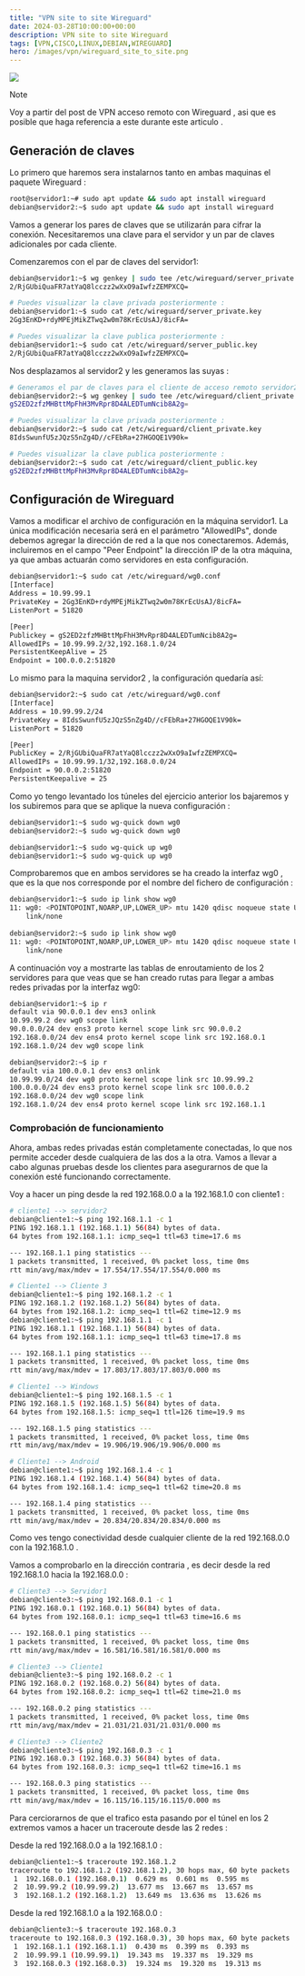 ```yaml
---
title: "VPN site to site Wireguard"
date: 2024-03-28T10:00:00+00:00
description: VPN site to site Wireguard
tags: [VPN,CISCO,LINUX,DEBIAN,WIREGUARD]
hero: /images/vpn/wireguard_site_to_site.png
---
```




![](../img/Pastedimage20240114150833.png)

> [!NOTE]  
> Voy a partir del post de VPN acceso remoto con Wireguard , asi que es posible que haga referencia a este durante este articulo .

## Generación de claves

Lo primero que haremos sera instalarnos tanto en ambas maquinas el paquete Wireguard :

```bash
root@servidor1:~# sudo apt update && sudo apt install wireguard
debian@servidor2:~$ sudo apt update && sudo apt install wireguard
```

Vamos a generar los pares de claves que se utilizarán para cifrar la conexión. Necesitaremos una clave para el servidor y un par de  claves adicionales por cada cliente.

Comenzaremos con el par de claves del servidor1:

```bash
debian@servidor1:~$ wg genkey | sudo tee /etc/wireguard/server_private.key | wg pubkey | sudo tee /etc/wireguard/server_public.key
2/RjGUbiQuaFR7atYaQ8lcczz2wXxO9aIwfzZEMPXCQ=

# Puedes visualizar la clave privada posteriormente :
debian@servidor1:~$ sudo cat /etc/wireguard/server_private.key
2Gg3EnKD+rdyMPEjMikZTwq2w0m78KrEcUsAJ/8icFA=

# Puedes visualizar la clave publica posteriormente :
debian@servidor1:~$ sudo cat /etc/wireguard/server_public.key
2/RjGUbiQuaFR7atYaQ8lcczz2wXxO9aIwfzZEMPXCQ=

```

Nos desplazamos al servidor2 y les generamos las suyas  :

```bash
# Generamos el par de claves para el cliente de acceso remoto servidor2
debian@servidor2:~$ wg genkey | sudo tee /etc/wireguard/client_private.key | wg pubkey | sudo tee /etc/wireguard/client_public.key
gS2ED2zfzMHBttMpFhH3MvRpr8D4ALEDTumNcib8A2g=

# Puedes visualizar la clave privada posteriormente :
debian@servidor2:~$ sudo cat /etc/wireguard/client_private.key
8IdsSwunfU5zJQzS5nZg4D//cFEbRa+27HGOQE1V90k=

# Puedes visualizar la clave publica posteriormente :
debian@servidor2:~$ sudo cat /etc/wireguard/client_public.key
gS2ED2zfzMHBttMpFhH3MvRpr8D4ALEDTumNcib8A2g=
```

## Configuración de Wireguard

Vamos a modificar el archivo de configuración en la máquina servidor1. La única modificación necesaria será en el parámetro "AllowedIPs", donde debemos agregar la dirección de red a la que nos conectaremos. Además, incluiremos en el campo "Peer Endpoint" la dirección IP de la otra máquina, ya que ambas actuarán como servidores en esta configuración.

```bash
debian@servidor1:~$ sudo cat /etc/wireguard/wg0.conf
[Interface]
Address = 10.99.99.1
PrivateKey = 2Gg3EnKD+rdyMPEjMikZTwq2w0m78KrEcUsAJ/8icFA=
ListenPort = 51820

[Peer]
Publickey = gS2ED2zfzMHBttMpFhH3MvRpr8D4ALEDTumNcib8A2g=
AllowedIPs = 10.99.99.2/32,192.168.1.0/24
PersistentKeepAlive = 25
Endpoint = 100.0.0.2:51820
```

Lo mismo para la maquina servidor2 , la configuración quedaría así:

```bash
debian@servidor2:~$ sudo cat /etc/wireguard/wg0.conf
[Interface]
Address = 10.99.99.2/24
PrivateKey = 8IdsSwunfU5zJQzS5nZg4D//cFEbRa+27HGOQE1V90k=
ListenPort = 51820

[Peer]
PublicKey = 2/RjGUbiQuaFR7atYaQ8lcczz2wXxO9aIwfzZEMPXCQ=
AllowedIPs = 10.99.99.1/32,192.168.0.0/24
Endpoint = 90.0.0.2:51820
PersistentKeepalive = 25
```

Como yo tengo levantado los túneles del ejercicio anterior los bajaremos y los subiremos para que se aplique la nueva configuración : 

```bash
debian@servidor1:~$ sudo wg-quick down wg0
debian@servidor2:~$ sudo wg-quick down wg0

debian@servidor1:~$ sudo wg-quick up wg0
debian@servidor1:~$ sudo wg-quick up wg0
```

Comprobaremos que en ambos servidores se ha creado la interfaz wg0 , que es la que nos corresponde por el nombre del fichero de configuración : 

```bash
debian@servidor1:~$ sudo ip link show wg0
11: wg0: <POINTOPOINT,NOARP,UP,LOWER_UP> mtu 1420 qdisc noqueue state UNKNOWN mode DEFAULT group default qlen 1000
    link/none 
    
debian@servidor2:~$ sudo ip link show wg0
11: wg0: <POINTOPOINT,NOARP,UP,LOWER_UP> mtu 1420 qdisc noqueue state UNKNOWN mode DEFAULT group default qlen 1000
    link/none 
```

A continuación voy a mostrarte las tablas de enroutamiento de los 2 servidores para que veas que se han creado rutas para llegar a ambas redes privadas por la interfaz wg0: 

```bash
debian@servidor1:~$ ip r
default via 90.0.0.1 dev ens3 onlink 
10.99.99.2 dev wg0 scope link 
90.0.0.0/24 dev ens3 proto kernel scope link src 90.0.0.2 
192.168.0.0/24 dev ens4 proto kernel scope link src 192.168.0.1 
192.168.1.0/24 dev wg0 scope link 

debian@servidor2:~$ ip r
default via 100.0.0.1 dev ens3 onlink 
10.99.99.0/24 dev wg0 proto kernel scope link src 10.99.99.2 
100.0.0.0/24 dev ens3 proto kernel scope link src 100.0.0.2 
192.168.0.0/24 dev wg0 scope link 
192.168.1.0/24 dev ens4 proto kernel scope link src 192.168.1.1 
```

### Comprobación de funcionamiento
  
Ahora, ambas redes privadas están completamente conectadas, lo que nos permite acceder desde cualquiera de las dos a la otra. Vamos a llevar a cabo algunas pruebas desde los clientes para asegurarnos de que la conexión esté funcionando correctamente.

Voy a hacer un ping desde la red 192.168.0.0 a la 192.168.1.0 con cliente1 :

```bash
# cliente1 --> servidor2
debian@cliente1:~$ ping 192.168.1.1 -c 1
PING 192.168.1.1 (192.168.1.1) 56(84) bytes of data.
64 bytes from 192.168.1.1: icmp_seq=1 ttl=63 time=17.6 ms

--- 192.168.1.1 ping statistics ---
1 packets transmitted, 1 received, 0% packet loss, time 0ms
rtt min/avg/max/mdev = 17.554/17.554/17.554/0.000 ms

# Cliente1 --> Cliente 3
debian@cliente1:~$ ping 192.168.1.2 -c 1
PING 192.168.1.2 (192.168.1.2) 56(84) bytes of data.
64 bytes from 192.168.1.2: icmp_seq=1 ttl=62 time=12.9 ms
debian@cliente1:~$ ping 192.168.1.1 -c 1
PING 192.168.1.1 (192.168.1.1) 56(84) bytes of data.
64 bytes from 192.168.1.1: icmp_seq=1 ttl=63 time=17.8 ms

--- 192.168.1.1 ping statistics ---
1 packets transmitted, 1 received, 0% packet loss, time 0ms
rtt min/avg/max/mdev = 17.803/17.803/17.803/0.000 ms

# Cliente1 --> Windows
debian@cliente1:~$ ping 192.168.1.5 -c 1
PING 192.168.1.5 (192.168.1.5) 56(84) bytes of data.
64 bytes from 192.168.1.5: icmp_seq=1 ttl=126 time=19.9 ms

--- 192.168.1.5 ping statistics ---
1 packets transmitted, 1 received, 0% packet loss, time 0ms
rtt min/avg/max/mdev = 19.906/19.906/19.906/0.000 ms

# Cliente1 --> Android
debian@cliente1:~$ ping 192.168.1.4 -c 1
PING 192.168.1.4 (192.168.1.4) 56(84) bytes of data.
64 bytes from 192.168.1.4: icmp_seq=1 ttl=62 time=20.8 ms

--- 192.168.1.4 ping statistics ---
1 packets transmitted, 1 received, 0% packet loss, time 0ms
rtt min/avg/max/mdev = 20.834/20.834/20.834/0.000 ms
```

Como ves tengo conectividad desde cualquier cliente de la red 192.168.0.0 con la 192.168.1.0 .

Vamos a comprobarlo en la dirección contraria , es decir desde la red 192.168.1.0 hacia la 192.168.0.0 :

```bash
# Cliente3 --> Servidor1
debian@cliente3:~$ ping 192.168.0.1 -c 1
PING 192.168.0.1 (192.168.0.1) 56(84) bytes of data.
64 bytes from 192.168.0.1: icmp_seq=1 ttl=63 time=16.6 ms

--- 192.168.0.1 ping statistics ---
1 packets transmitted, 1 received, 0% packet loss, time 0ms
rtt min/avg/max/mdev = 16.581/16.581/16.581/0.000 ms

# Cliente3 --> Cliente1
debian@cliente3:~$ ping 192.168.0.2 -c 1
PING 192.168.0.2 (192.168.0.2) 56(84) bytes of data.
64 bytes from 192.168.0.2: icmp_seq=1 ttl=62 time=21.0 ms

--- 192.168.0.2 ping statistics ---
1 packets transmitted, 1 received, 0% packet loss, time 0ms
rtt min/avg/max/mdev = 21.031/21.031/21.031/0.000 ms

# Cliente3 --> Cliente2
debian@cliente3:~$ ping 192.168.0.3 -c 1
PING 192.168.0.3 (192.168.0.3) 56(84) bytes of data.
64 bytes from 192.168.0.3: icmp_seq=1 ttl=62 time=16.1 ms

--- 192.168.0.3 ping statistics ---
1 packets transmitted, 1 received, 0% packet loss, time 0ms
rtt min/avg/max/mdev = 16.115/16.115/16.115/0.000 ms
```

Para cerciorarnos de que el trafico esta pasando por el túnel en los 2 extremos vamos a hacer un traceroute desde las 2 redes :

Desde la red 192.168.0.0 a la 192.168.1.0 :

```bash
debian@cliente1:~$ traceroute 192.168.1.2
traceroute to 192.168.1.2 (192.168.1.2), 30 hops max, 60 byte packets
 1  192.168.0.1 (192.168.0.1)  0.629 ms  0.601 ms  0.595 ms
 2  10.99.99.2 (10.99.99.2)  13.677 ms  13.667 ms  13.657 ms
 3  192.168.1.2 (192.168.1.2)  13.649 ms  13.636 ms  13.626 ms
```

Desde la red 192.168.1.0 a la 192.168.0.0 :

```bash
debian@cliente3:~$ traceroute 192.168.0.3 
traceroute to 192.168.0.3 (192.168.0.3), 30 hops max, 60 byte packets
 1  192.168.1.1 (192.168.1.1)  0.430 ms  0.399 ms  0.393 ms
 2  10.99.99.1 (10.99.99.1)  19.343 ms  19.337 ms  19.329 ms
 3  192.168.0.3 (192.168.0.3)  19.324 ms  19.320 ms  19.313 ms
```

